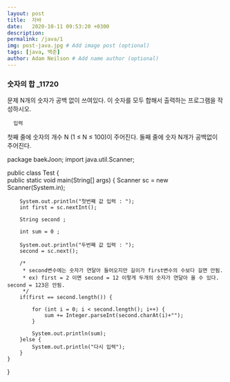 ```yaml
---
layout: post
title:  자바
date:   2020-10-11 09:53:20 +0300
description:  
permalink: /java/1
img: post-java.jpg # Add image post (optional) 
tags: [java, 백준]
author: Adam Neilson # Add name author (optional)
--- 
```


### 숫자의 합 _11720

문제
N개의 숫자가 공백 없이 쓰여있다. 이 숫자를 모두 합해서 출력하는 프로그램을 작성하시오.

      입력
첫째 줄에 숫자의 개수 N (1 ≤ N ≤ 100)이 주어진다. 둘째 줄에 숫자 N개가 공백없이 주어진다.


package baekJoon; 
import java.util.Scanner; 

public class Test {  
	public static void main(String[] args) {
		Scanner sc = new Scanner(System.in);
		
		System.out.println("첫번째 값 입력 : ");
		int first = sc.nextInt();
 
		String second ;
		
		int sum = 0 ;
		 
		System.out.println("두번째 값 입력 : ");
		second = sc.next();  
		
		/*
		 * second변수에는 숫자가 연달아 들어오지만 길이가 first변수의 수보다 길면 안됨. 
		 * ex) first = 2 이면 second = 12 이렇게 두개의 숫자가 연달아 올 수 있다. second = 123은 안됨.
		 */ 
		if(first == second.length()) {
			 
			for (int i = 0; i < second.length(); i++) { 
				sum += Integer.parseInt(second.charAt(i)+""); 
			}  
			
			System.out.println(sum);
		}else {
			System.out.println("다시 입력");
		} 
	} 
}
    
	
	



